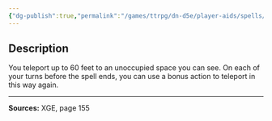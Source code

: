 ```yaml
---
{"dg-publish":true,"permalink":"/games/ttrpg/dn-d5e/player-aids/spells/level-5/far-step/","tags":["TTRPG/DND/5e","verbal","concentration","Spell"],"noteIcon":""}
---
```



## Description
You teleport up to 60 feet to an unoccupied space you can see.
On each of your turns before the spell ends, you can use a bonus action to teleport in this way again.

---

**Sources:** XGE, page 155
